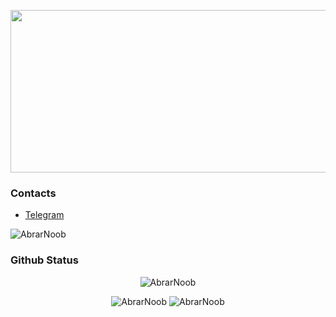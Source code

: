 <img src= "https://user-images.githubusercontent.com/80503611/152211018-8e0e727a-bd3c-4f76-b599-be02c9b87968.gif" height="260" width="540" class="center"> </h2>

### Contacts
-  [Telegram](https://telegram.me/AbrarNoob)

<p align="left"> <img src="https://komarev.com/ghpvc/?username=AbrarNoob&label=Profile%20Viewed&color=red" alt="AbrarNoob" /> </p>


### Github Status
<p align="center">
<img src="https://github-readme-stats.vercel.app/api/top-langs?username=AbrarNoob&show_icons=true&locale=en&layout=compact&theme=light" alt="AbrarNoob" />
</p>
<p align="center">
<img  src="https://github-readme-streak-stats.herokuapp.com/?user=AbrarNoob&theme=light" alt="AbrarNoob" /> 
<img src="https://github-readme-stats.vercel.app/api?username=AbrarNoob&show_icons=true&locale=en&theme=light"  alt="AbrarNoob" />
</p>
